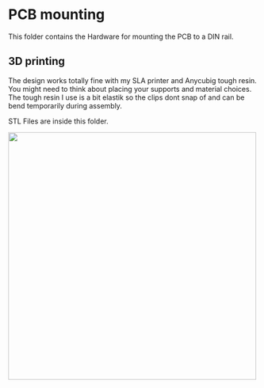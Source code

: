 # PCB mounting

This folder contains the Hardware for mounting the PCB to a DIN rail.

## 3D printing

The design works totally fine with my SLA printer and Anycubig tough resin. You might need to think about placing your supports and material choices. The tough resin I use is a bit elastik so the clips dont snap of and can be bend temporarily during assembly.

STL Files are inside this folder.

<img src="./images/pcb_mount.gif" height="500" />